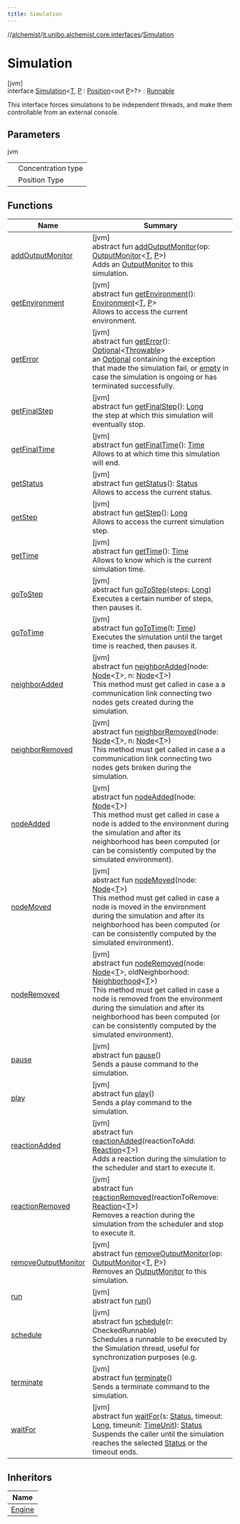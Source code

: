 ```yaml
---
title: Simulation
---
```

//[alchemist](../../../index.html)/[it.unibo.alchemist.core.interfaces](../index.html)/[Simulation](index.html)



# Simulation



[jvm]\
interface [Simulation](index.html)<[T](index.html), [P](index.html) : [Position](../../it.unibo.alchemist.model.interfaces/-position/index.html)<out [P](../../it.unibo.alchemist.model.interfaces/-position2-d/index.html)>?> : [Runnable](https://docs.oracle.com/javase/8/docs/api/java/lang/Runnable.html)

This interface forces simulations to be independent threads, and make them controllable from an external console.



## Parameters


jvm

| | |
|---|---|
| <T> | Concentration type |
| <P> | Position Type |



## Functions


| Name | Summary |
|---|---|
| [addOutputMonitor](add-output-monitor.html) | [jvm]<br>abstract fun [addOutputMonitor](add-output-monitor.html)(op: [OutputMonitor](../../it.unibo.alchemist.boundary.interfaces/-output-monitor/index.html)<[T](../../it.unibo.alchemist.model.interfaces/-node/index.html), [P](../../it.unibo.alchemist.model.interfaces/-position2-d/index.html)>)<br>Adds an [OutputMonitor](../../it.unibo.alchemist.boundary.interfaces/-output-monitor/index.html) to this simulation. |
| [getEnvironment](get-environment.html) | [jvm]<br>abstract fun [getEnvironment](get-environment.html)(): [Environment](../../it.unibo.alchemist.model.interfaces/-environment/index.html)<[T](../../it.unibo.alchemist.model.interfaces/-node/index.html), [P](../../it.unibo.alchemist.model.interfaces/-position2-d/index.html)><br>Allows to access the current environment. |
| [getError](get-error.html) | [jvm]<br>abstract fun [getError](get-error.html)(): [Optional](https://docs.oracle.com/javase/8/docs/api/java/util/Optional.html)<[Throwable](https://docs.oracle.com/javase/8/docs/api/java/lang/Throwable.html)><br>an [Optional](https://docs.oracle.com/javase/8/docs/api/java/util/Optional.html) containing the exception that made the simulation fail, or [empty](https://docs.oracle.com/javase/8/docs/api/java/util/Optional.html#empty--) in case the simulation is ongoing or has terminated successfully. |
| [getFinalStep](get-final-step.html) | [jvm]<br>abstract fun [getFinalStep](get-final-step.html)(): [Long](https://kotlinlang.org/api/latest/jvm/stdlib/kotlin/-long/index.html)<br>the step at which this simulation will eventually stop. |
| [getFinalTime](get-final-time.html) | [jvm]<br>abstract fun [getFinalTime](get-final-time.html)(): [Time](../../it.unibo.alchemist.model.interfaces/-time/index.html)<br>Allows to at which time this simulation will end. |
| [getStatus](get-status.html) | [jvm]<br>abstract fun [getStatus](get-status.html)(): [Status](../-status/index.html)<br>Allows to access the current status. |
| [getStep](get-step.html) | [jvm]<br>abstract fun [getStep](get-step.html)(): [Long](https://kotlinlang.org/api/latest/jvm/stdlib/kotlin/-long/index.html)<br>Allows to access the current simulation step. |
| [getTime](get-time.html) | [jvm]<br>abstract fun [getTime](get-time.html)(): [Time](../../it.unibo.alchemist.model.interfaces/-time/index.html)<br>Allows to know which is the current simulation time. |
| [goToStep](go-to-step.html) | [jvm]<br>abstract fun [goToStep](go-to-step.html)(steps: [Long](https://kotlinlang.org/api/latest/jvm/stdlib/kotlin/-long/index.html))<br>Executes a certain number of steps, then pauses it. |
| [goToTime](go-to-time.html) | [jvm]<br>abstract fun [goToTime](go-to-time.html)(t: [Time](../../it.unibo.alchemist.model.interfaces/-time/index.html))<br>Executes the simulation until the target time is reached, then pauses it. |
| [neighborAdded](neighbor-added.html) | [jvm]<br>abstract fun [neighborAdded](neighbor-added.html)(node: [Node](../../it.unibo.alchemist.model.interfaces/-node/index.html)<[T](../../it.unibo.alchemist.model.interfaces/-node/index.html)>, n: [Node](../../it.unibo.alchemist.model.interfaces/-node/index.html)<[T](../../it.unibo.alchemist.model.interfaces/-node/index.html)>)<br>This method must get called in case a a communication link connecting two nodes gets created during the simulation. |
| [neighborRemoved](neighbor-removed.html) | [jvm]<br>abstract fun [neighborRemoved](neighbor-removed.html)(node: [Node](../../it.unibo.alchemist.model.interfaces/-node/index.html)<[T](../../it.unibo.alchemist.model.interfaces/-node/index.html)>, n: [Node](../../it.unibo.alchemist.model.interfaces/-node/index.html)<[T](../../it.unibo.alchemist.model.interfaces/-node/index.html)>)<br>This method must get called in case a a communication link connecting two nodes gets broken during the simulation. |
| [nodeAdded](node-added.html) | [jvm]<br>abstract fun [nodeAdded](node-added.html)(node: [Node](../../it.unibo.alchemist.model.interfaces/-node/index.html)<[T](../../it.unibo.alchemist.model.interfaces/-node/index.html)>)<br>This method must get called in case a node is added to the environment during the simulation and after its neighborhood has been computed (or can be consistently computed by the simulated environment). |
| [nodeMoved](node-moved.html) | [jvm]<br>abstract fun [nodeMoved](node-moved.html)(node: [Node](../../it.unibo.alchemist.model.interfaces/-node/index.html)<[T](../../it.unibo.alchemist.model.interfaces/-node/index.html)>)<br>This method must get called in case a node is moved in the environment during the simulation and after its neighborhood has been computed (or can be consistently computed by the simulated environment). |
| [nodeRemoved](node-removed.html) | [jvm]<br>abstract fun [nodeRemoved](node-removed.html)(node: [Node](../../it.unibo.alchemist.model.interfaces/-node/index.html)<[T](../../it.unibo.alchemist.model.interfaces/-node/index.html)>, oldNeighborhood: [Neighborhood](../../it.unibo.alchemist.model.interfaces/-neighborhood/index.html)<[T](../../it.unibo.alchemist.model.interfaces/-node/index.html)>)<br>This method must get called in case a node is removed from the environment during the simulation and after its neighborhood has been computed (or can be consistently computed by the simulated environment). |
| [pause](pause.html) | [jvm]<br>abstract fun [pause](pause.html)()<br>Sends a pause command to the simulation. |
| [play](play.html) | [jvm]<br>abstract fun [play](play.html)()<br>Sends a play command to the simulation. |
| [reactionAdded](reaction-added.html) | [jvm]<br>abstract fun [reactionAdded](reaction-added.html)(reactionToAdd: [Reaction](../../it.unibo.alchemist.model.interfaces/-reaction/index.html)<[T](../../it.unibo.alchemist.model.interfaces/-node/index.html)>)<br>Adds a reaction during the simulation to the scheduler and start to execute it. |
| [reactionRemoved](reaction-removed.html) | [jvm]<br>abstract fun [reactionRemoved](reaction-removed.html)(reactionToRemove: [Reaction](../../it.unibo.alchemist.model.interfaces/-reaction/index.html)<[T](../../it.unibo.alchemist.model.interfaces/-node/index.html)>)<br>Removes a reaction during the simulation from the scheduler and stop to execute it. |
| [removeOutputMonitor](remove-output-monitor.html) | [jvm]<br>abstract fun [removeOutputMonitor](remove-output-monitor.html)(op: [OutputMonitor](../../it.unibo.alchemist.boundary.interfaces/-output-monitor/index.html)<[T](../../it.unibo.alchemist.model.interfaces/-node/index.html), [P](../../it.unibo.alchemist.model.interfaces/-position2-d/index.html)>)<br>Removes an [OutputMonitor](../../it.unibo.alchemist.boundary.interfaces/-output-monitor/index.html) to this simulation. |
| [run](index.html#-853624561%2FFunctions%2F-134779887) | [jvm]<br>abstract fun [run](index.html#-853624561%2FFunctions%2F-134779887)() |
| [schedule](schedule.html) | [jvm]<br>abstract fun [schedule](schedule.html)(r: CheckedRunnable)<br>Schedules a runnable to be executed by the Simulation thread, useful for synchronization purposes (e.g. |
| [terminate](terminate.html) | [jvm]<br>abstract fun [terminate](terminate.html)()<br>Sends a terminate command to the simulation. |
| [waitFor](wait-for.html) | [jvm]<br>abstract fun [waitFor](wait-for.html)(s: [Status](../-status/index.html), timeout: [Long](https://kotlinlang.org/api/latest/jvm/stdlib/kotlin/-long/index.html), timeunit: [TimeUnit](https://docs.oracle.com/javase/8/docs/api/java/util/concurrent/TimeUnit.html)): [Status](../-status/index.html)<br>Suspends the caller until the simulation reaches the selected [Status](../-status/index.html) or the timeout ends. |


## Inheritors


| Name |
|---|
| [Engine](../../it.unibo.alchemist.core.implementations/-engine/index.html) |

